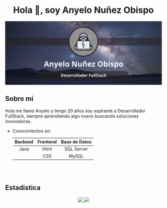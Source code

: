 <h1 align="center">Hola 👋, soy Anyelo Nuñez Obispo </h1>

![portada](img/portada.png)

**Sobre mi**
---
Hola me llamo Anyelo y tengo 20 años soy aspirante a Desarrollador FullStack, siempre aprendiendo algo nuevo  buscando soluciones innovadoras.

* Conocimientos en:

    |Backend|Frontend|Base de Datos|
    |:-:|:-:|:-:|
    |Java|Html|SQL Server|
    ||CSS|MySQL|
<br>
<br>

**Estadistica**
---

<div align="center">
  <a href="https://github.com/AnyeloDev16">
  <img height="120em" src="https://github-readme-stats.vercel.app/api?username=AnyeloDev16&show_icons=true&theme=github_dark&include_all_commits=true&count_private=true"/>
  <img height="120em" witch="30em" src="https://github-readme-stats.vercel.app/api/top-langs/?username=AnyeloDev16&layout=compact&langs_count=7&theme=github_dark"/>  
</div>